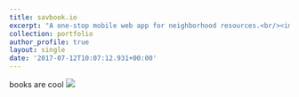 ```yaml
---
title: savbook.io
excerpt: "A one-stop mobile web app for neighborhood resources.<br/><img src='https://academicpages.github.io/images/500x300.png'>"
collection: portfolio
author_profile: true
layout: single
date: '2017-07-12T10:07:12.931+00:00'
---
```


books are cool
![](https://cvlassets.s3.amazonaws.com/savbook.png)
